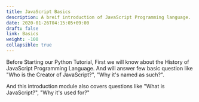 ```yaml
---
title: JavaScript Basics
description: A breif introduction of JavaScript Programming language.
date: 2020-01-26T04:15:05+09:00
draft: false
link: Basics
weight: -100
collapsible: true
---
```


Before Starting our Python Tutorial, First we will know about the History of JavaScript Programming Language. And will answer few basic question like "Who is the Creator of JavaScript?", "Why it's named as such?".

And this introduction module also covers questions like "What is JavaScript?", "Why it's used for?"